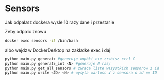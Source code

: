 # Sensors
Jak odpalasz dockera wysle 10 razy dane i przestanie

Zeby odpalic znowu

```bash
docker exec sensors -it /bin/bash
```
albo wejdz w DockerDesktop na zakładke exec i daj

```bash
python main.py generate #generuje dopóki nie zrobisz ctrl C
python main.py generate_int <N> #generuje N razy
python main.py get_all_sensors # zwraca liste wszystkich sensorow z id
python main.py write <ID> <N> # wysyla wartosc N z sensora o id == ID
```